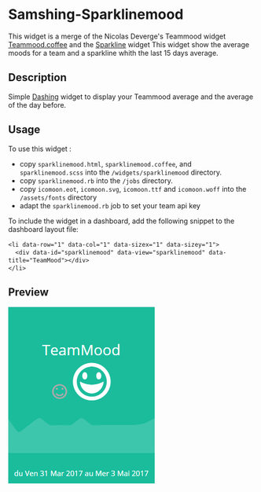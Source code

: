 # Samshing-Sparklinemood

This widget is a merge of the Nicolas Deverge's Teammood widget [Teammood.coffee](https://gist.github.com/ndeverge/5356317f593b3b09bb58) and the [Sparkline](https://gist.github.com/jorgemorgado/26068a72540619a4d4ec) widget
This widget show the average moods for a team and a sparkline whith the last 15 days average.

## Description

Simple [Dashing](http://shopify.github.com/dashing) widget to display your Teammood average and the average of the day before.

## Usage

To use this widget :
- copy `sparklinemood.html`, `sparklinemood.coffee`, and `sparklinemood.scss` into the `/widgets/sparklinemood` directory.
- copy `sparklinemood.rb` into the `/jobs` directory.
- copy `icomoon.eot`, `icomoon.svg`, `icomoon.ttf` and `icomoon.woff` into the `/assets/fonts` directory
- adapt the `sparklinemood.rb` job to set your team api key

To include the widget in a dashboard, add the following snippet to the dashboard layout file:

    <li data-row="1" data-col="1" data-sizex="1" data-sizey="1">
      <div data-id="sparklinemood" data-view="sparklinemood" data-title="TeamMood"></div>
    </li>

## Preview

![](https://github.com/gpatry/Smashing-SparklineMood/blob/master/smashing-widget-sparlinemood.png)

